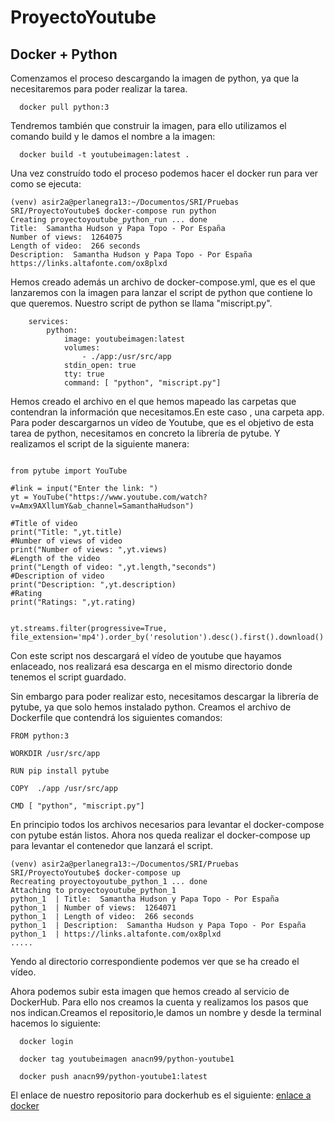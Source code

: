 # ProyectoYoutube

## Docker + Python

Comenzamos el proceso descargando la imagen de python, ya que la necesitaremos para poder realizar la tarea.
~~~
  docker pull python:3
~~~
Tendremos también que construir la imagen, para ello utilizamos el comando build y le damos el nombre a la imagen:
~~~
  docker build -t youtubeimagen:latest .
~~~ 

Una vez construído todo el proceso podemos hacer el docker run para ver como se ejecuta:
~~~
(venv) asir2a@perlanegra13:~/Documentos/SRI/Pruebas SRI/ProyectoYoutube$ docker-compose run python
Creating proyectoyoutube_python_run ... done
Title:  Samantha Hudson y Papa Topo - Por España
Number of views:  1264075
Length of video:  266 seconds
Description:  Samantha Hudson y Papa Topo - Por España
https://links.altafonte.com/ox8plxd
~~~

Hemos creado además un archivo de docker-compose.yml, que es el que lanzaremos con la imagen para lanzar el script de python que contiene lo que queremos.
Nuestro script de python se llama "miscript.py".
~~~
    services:
        python:
            image: youtubeimagen:latest
            volumes:
                - ./app:/usr/src/app
            stdin_open: true
            tty: true
            command: [ "python", "miscript.py"]
~~~
Hemos creado el archivo en el que hemos mapeado las carpetas que contendran la información que necesitamos.En este caso , una carpeta app.
Para poder descargarnos un vídeo de Youtube, que es el objetivo de esta tarea de python, necesitamos en concreto la librería de pytube. Y realizamos el script de la siguiente manera:
~~~

from pytube import YouTube

#link = input("Enter the link: ")
yt = YouTube("https://www.youtube.com/watch?v=Amx9AXllumY&ab_channel=SamanthaHudson")

#Title of video
print("Title: ",yt.title)
#Number of views of video
print("Number of views: ",yt.views)
#Length of the video
print("Length of video: ",yt.length,"seconds")
#Description of video
print("Description: ",yt.description)
#Rating
print("Ratings: ",yt.rating)


yt.streams.filter(progressive=True, file_extension='mp4').order_by('resolution').desc().first().download()
~~~
Con este script nos descargará el vídeo de youtube que hayamos enlaceado, nos realizará esa descarga en el mismo directorio donde tenemos el script guardado.

Sin embargo para poder realizar esto, necesitamos descargar la librería de pytube, ya que solo hemos instalado python. Creamos el archivo de Dockerfile que contendrá los siguientes comandos:
~~~
FROM python:3

WORKDIR /usr/src/app

RUN pip install pytube

COPY  ./app /usr/src/app

CMD [ "python", "miscript.py"]
~~~
En principio todos los archivos necesarios para levantar el docker-compose con pytube están listos. Ahora nos queda realizar el docker-compose up para levantar el contenedor que lanzará el script.
~~~
(venv) asir2a@perlanegra13:~/Documentos/SRI/Pruebas SRI/ProyectoYoutube$ docker-compose up
Recreating proyectoyoutube_python_1 ... done
Attaching to proyectoyoutube_python_1
python_1  | Title:  Samantha Hudson y Papa Topo - Por España
python_1  | Number of views:  1264071
python_1  | Length of video:  266 seconds
python_1  | Description:  Samantha Hudson y Papa Topo - Por España
python_1  | https://links.altafonte.com/ox8plxd
.....
~~~
Yendo al directorio correspondiente podemos ver que se ha creado el vídeo.

Ahora podemos subir esta imagen que hemos creado al servicio de DockerHub.
Para ello nos creamos la cuenta y realizamos los pasos que nos indican.Creamos el repositorio,le damos un nombre y desde la terminal hacemos lo siguiente:
~~~
  docker login
  
  docker tag youtubeimagen anacn99/python-youtube1
  
  docker push anacn99/python-youtube1:latest
~~~
  El enlace de nuestro repositorio para dockerhub es el siguiente:
[enlace a docker](https://hub.docker.com/repositories/anacn99)
    
  

